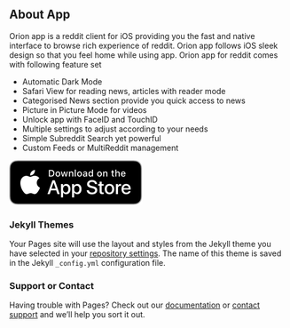 ## About App

Orion app is a reddit client for iOS providing you the fast and native interface to browse rich experience of reddit. Orion app follows iOS sleek design so that you feel home while using app. Orion app for reddit comes with following feature set
* Automatic Dark Mode
* Safari View for reading news, articles with reader mode
* Categorised News section provide you quick access to news
* Picture in Picture Mode for videos
* Unlock app with FaceID and TouchID
* Multiple settings to adjust according to your needs
* Simple Subreddit Search yet powerful
* Custom Feeds or MultiReddit management

[<img src="download-on-appstore.svg">](https://itunes.apple.com/app/id1536533779)

### Jekyll Themes

Your Pages site will use the layout and styles from the Jekyll theme you have selected in your [repository settings](https://github.com/asolanki-in/orionapp/settings). The name of this theme is saved in the Jekyll `_config.yml` configuration file.

### Support or Contact

Having trouble with Pages? Check out our [documentation](https://docs.github.com/categories/github-pages-basics/) or [contact support](https://github.com/contact) and we’ll help you sort it out.
